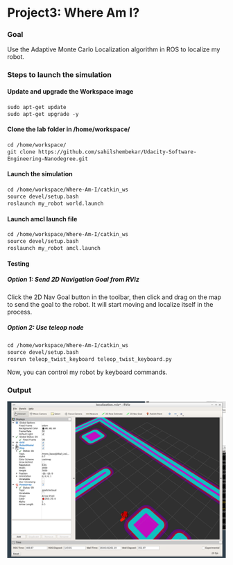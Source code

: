 # Project3: Where Am I?

### Goal
Use the Adaptive Monte Carlo Localization algorithm in ROS to localize my robot.

### Steps to launch the simulation

#### Update and upgrade the Workspace image
```
sudo apt-get update
sudo apt-get upgrade -y
```
#### Clone the lab folder in /home/workspace/
```
cd /home/workspace/
git clone https://github.com/sahilshembekar/Udacity-Software-Engineering-Nanodegree.git
```
#### Launch the simulation
```
cd /home/workspace/Where-Am-I/catkin_ws
source devel/setup.bash
roslaunch my_robot world.launch
```

#### Launch amcl launch file
```
cd /home/workspace/Where-Am-I/catkin_ws
source devel/setup.bash
roslaunch my_robot amcl.launch
```
#### Testing

##### Option 1: Send 2D Navigation Goal from RViz
Click the 2D Nav Goal button in the toolbar, then click and drag on the map to send the goal to the robot. It will start moving and localize itself in the process.

##### Option 2: Use teleop node
```
cd /home/workspace/Where-Am-I/catkin_ws
source devel/setup.bash
rosrun teleop_twist_keyboard teleop_twist_keyboard.py
```
Now, you can control my robot by keyboard commands.

### Output
![images](./images/Screenshot-of-Localization-in-Rviz.png)